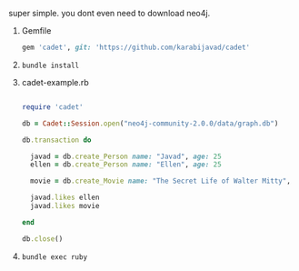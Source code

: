 super simple. you dont even need to download neo4j.

1. Gemfile

    ```ruby
    gem 'cadet', git: 'https://github.com/karabijavad/cadet'
    ```
2. ``` bundle install ```
3. cadet-example.rb

    ```ruby

    require 'cadet'
    
    db = Cadet::Session.open("neo4j-community-2.0.0/data/graph.db")
    
    db.transaction do
    
      javad = db.create_Person name: "Javad", age: 25
      ellen = db.create_Person name: "Ellen", age: 25
    
      movie = db.create_Movie name: "The Secret Life of Walter Mitty", release: 2013
    
      javad.likes ellen
      javad.likes movie
    
    end
    
    db.close()

    ```
4. ```bundle exec ruby```
